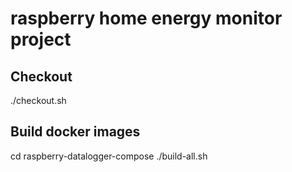 # raspberry home energy monitor project

## Checkout
./checkout.sh

## Build docker images
cd raspberry-datalogger-compose
./build-all.sh

